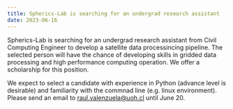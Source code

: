 ```yaml
---
title: Spherics-Lab is searching for an undergrad research assistant
date: 2023-06-16
---
```


<!-- Congratulations to Richard Hendricks for winning first place in the Wowchemy Prize. -->

<!--more-->

Spherics-Lab is searching for an undergrad research assistant from Civil Computing Engineer to develop a satellite data processincing pipeline. The selected person will have the chance of developing skills in gridded data processing and high performance computing operation. We offer a scholarship for this position.

We expect to select a candidate with experience in Python (advance level is desirable) and familiarity with the commnad line (e.g. linux environment). Please send an email to raul.valenzuela@uoh.cl until June 20.
